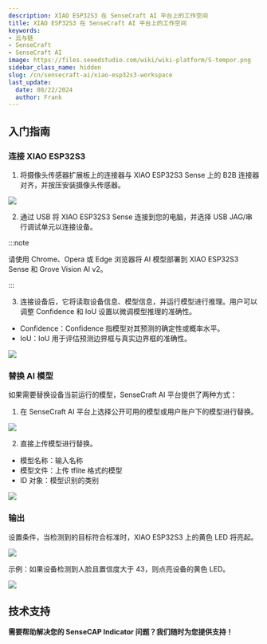```yaml
---
description: XIAO ESP32S3 在 SenseCraft AI 平台上的工作空间
title: XIAO ESP32S3 在 SenseCraft AI 平台上的工作空间
keywords:
- 云与链
- SenseCraft
- SenseCraft AI
image: https://files.seeedstudio.com/wiki/wiki-platform/S-tempor.png
sidebar_class_name: hidden
slug: /cn/sensecraft-ai/xiao-esp32s3-workspace
last_update:
  date: 08/22/2024
  author: Frank
---
```


## 入门指南

### 连接 XIAO ESP32S3

1. 将摄像头传感器扩展板上的连接器与 XIAO ESP32S3 Sense 上的 B2B 连接器对齐，并按压安装摄像头传感器。

![](https://files.seeedstudio.com/wiki/SenseCraft_AI/img/image4.png)

2. 通过 USB 将 XIAO ESP32S3 Sense 连接到您的电脑，并选择 USB JAG/串行调试单元以连接设备。

:::note

请使用 Chrome、Opera 或 Edge 浏览器将 AI 模型部署到 XIAO ESP32S3 Sense 和 Grove Vision AI v2。

:::

3. 连接设备后，它将读取设备信息、模型信息，并运行模型进行推理。用户可以调整 Confidence 和 IoU 设置以微调模型推理的准确性。

- Confidence：Confidence 指模型对其预测的确定性或概率水平。
- IoU：IoU 用于评估预测边界框与真实边界框的准确性。

![](https://files.seeedstudio.com/wiki/SenseCraft_AI/img/image5.png)

### 替换 AI 模型

如果需要替换设备当前运行的模型，SenseCraft AI 平台提供了两种方式：

1. 在 SenseCraft AI 平台上选择公开可用的模型或用户账户下的模型进行替换。

![](https://files.seeedstudio.com/wiki/SenseCraft_AI/img/image6.png)

2. 直接上传模型进行替换。
- 模型名称：输入名称
- 模型文件：上传 tflite 格式的模型
- ID 对象：模型识别的类别

![](https://files.seeedstudio.com/wiki/SenseCraft_AI/img/image7.png)

### 输出

设置条件，当检测到的目标符合标准时，XIAO ESP32S3 上的黄色 LED 将亮起。

![](https://files.seeedstudio.com/wiki/SenseCraft_AI/img/image8.png)

示例：如果设备检测到人脸且置信度大于 43，则点亮设备的黄色 LED。

![](https://files.seeedstudio.com/wiki/SenseCraft_AI/img/image9.png)

## **技术支持**

**需要帮助解决您的 SenseCAP Indicator 问题？我们随时为您提供支持！**

<div class="button_tech_support_container">
<a href="https://discord.com/invite/QqMgVwHT3X" class="button_tech_support_sensecap"></a>
<a href="https://support.sensecapmx.com/portal/en/home" class="button_tech_support_sensecap3"></a>
</div>

<div class="button_tech_support_container">
<a href="mailto:support@sensecapmx.com" class="button_tech_support_sensecap2"></a>
<a href="https://github.com/Seeed-Studio/wiki-documents/discussions/69" class="button_discussion"></a>
</div>